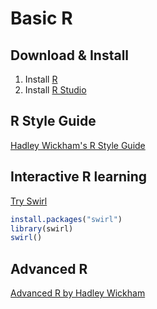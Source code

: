 # Basic R

## Download & Install
1. Install [R](https://www.r-project.org/) 
2. Install [R Studio](https://www.rstudio.com/)

## R Style Guide
[Hadley Wickham's R Style Guide](http://adv-r.had.co.nz/Style.html)

## Interactive R learning
[Try Swirl](http://swirlstats.com/)

```r
install.packages("swirl")
library(swirl)
swirl()
```

## Advanced R
[Advanced R by Hadley Wickham](http://adv-r.had.co.nz/)
